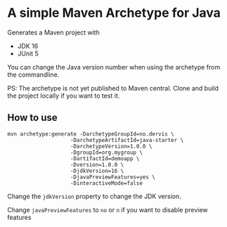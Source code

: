 # A simple Maven Archetype for Java

Generates a Maven project with

- JDK 16
- JUnit 5

You can change the Java version number when using the archetype from the commandline.

PS: The archetype is not yet published to Maven central. Clone and build the project locally if you want to test it.

## How to use

```
mvn archetype:generate -DarchetypeGroupId=no.dervis \
                    -DarchetypeArtifactId=java-starter \
                    -DarchetypeVersion=1.0.0 \
                    -DgroupId=org.mygroup \
                    -DartifactId=demoapp \
                    -Dversion=1.0.0 \
                    -DjdkVersion=16 \
                    -DjavaPreviewFeatures=yes \
                    -DinteractiveMode=false
```

Change the `jdkVersion` property to change the JDK version.

Change `javaPreviewFeatures` to `no` or `n` if you want to disable preview features